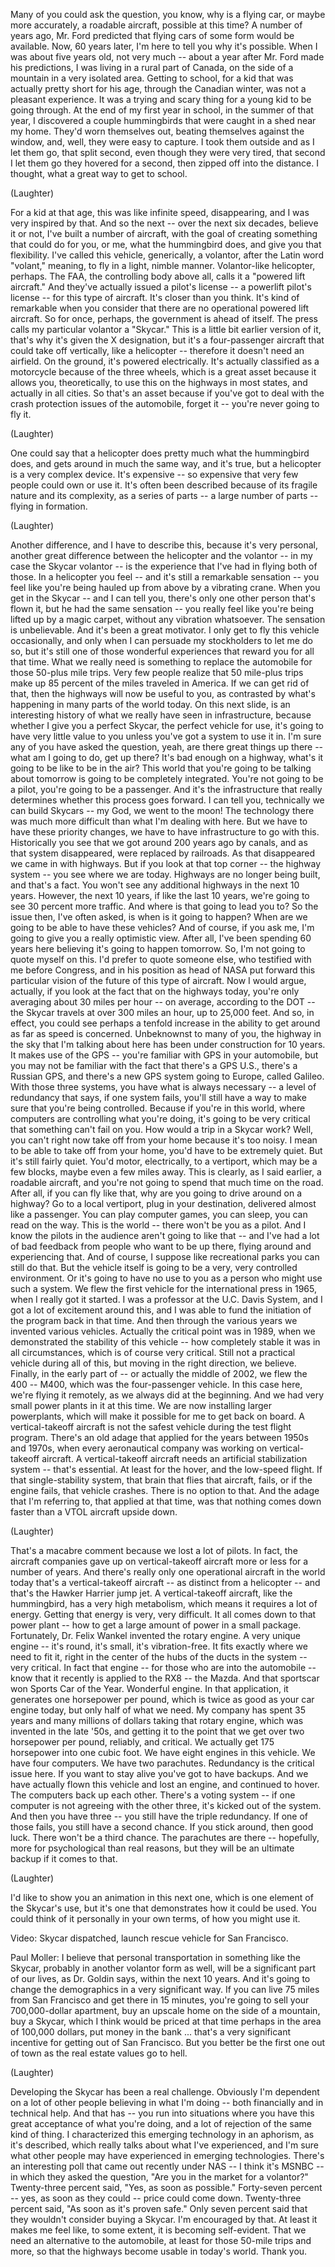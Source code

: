
Many of you could ask the question, you know,
why is a flying car, or maybe more accurately,
a roadable aircraft, possible at this time?
A number of years ago,
Mr. Ford predicted that flying cars
of some form would be available.
Now, 60 years later,
I&#39;m here to tell you why it&#39;s possible.
When I was about five years old,
not very much -- about a year after
Mr. Ford made his predictions,
I was living in a rural part of Canada,
on the side of a mountain in a very isolated area.
Getting to school, for a kid that was actually pretty short for his age,
through the Canadian winter, was not a pleasant experience.
It was a trying and scary thing
for a young kid to be going through.
At the end of my first year in school, in the summer of that year,
I discovered a couple hummingbirds
that were caught in a shed near my home.
They&#39;d worn themselves out,
beating themselves against the window,
and, well, they were easy to capture.
I took them outside and as I let them go, that split second, even though they were very tired,
that second I let them go they hovered for a second,
then zipped off into the distance.
I thought, what a great way to get to school.

(Laughter)

For a kid at that age, this was like infinite speed, disappearing,
and I was very inspired by that.
And so the next -- over the next
six decades, believe it or not,
I&#39;ve built a number of aircraft,
with the goal of creating something that could do for you, or me,
what the hummingbird does,
and give you that flexibility.
I&#39;ve called this vehicle, generically, a volantor,
after the Latin word &quot;volant,&quot; meaning,
to fly in a light, nimble manner.
Volantor-like helicopter, perhaps.
The FAA, the controlling body above all,
calls it a &quot;powered lift aircraft.&quot;
And they&#39;ve actually issued a pilot&#39;s license --
a powerlift pilot&#39;s license -- for this type of aircraft.
It&#39;s closer than you think. It&#39;s kind of remarkable when you consider that
there are no operational powered lift aircraft.
So for once, perhaps, the government is ahead of itself.
The press calls my particular volantor a &quot;Skycar.&quot;
This is a little bit earlier version of it,
that&#39;s why it&#39;s given the X designation,
but it&#39;s a four-passenger aircraft
that could take off vertically, like a helicopter --
therefore it doesn&#39;t need an airfield.
On the ground, it&#39;s powered electrically.
It&#39;s actually classified as a motorcycle
because of the three wheels, which is a great asset
because it allows you, theoretically, to use this on the highways
in most states, and actually in all cities.
So that&#39;s an asset because if you&#39;ve got to deal with the crash protection issues
of the automobile, forget it -- you&#39;re never going to fly it.

(Laughter)

One could say that a helicopter
does pretty much what the hummingbird does,
and gets around in much the same way, and it&#39;s true,
but a helicopter is a very complex device.
It&#39;s expensive --
so expensive that very few people could own or use it.
It&#39;s often been described because of its fragile nature and its complexity,
as a series of parts -- a large number of parts --
flying in formation.

(Laughter)

Another difference, and I have to describe this,
because it&#39;s very personal,
another great difference between the helicopter
and the volantor --
in my case the Skycar volantor --
is the experience that I&#39;ve had
in flying both of those.
In a helicopter you feel -- and it&#39;s still a remarkable sensation --
you feel like you&#39;re being hauled up from above
by a vibrating crane.
When you get in the Skycar -- and I can tell you,
there&#39;s only one other person that&#39;s flown it, but he had the same sensation --
you really feel like you&#39;re being lifted up
by a magic carpet,
without any vibration whatsoever. The sensation is unbelievable.
And it&#39;s been a great motivator.
I only get to fly this vehicle occasionally,
and only when I can persuade my stockholders
to let me do so,
but it&#39;s still one of those wonderful experiences
that reward you for all that time.
What we really need is something to replace the automobile
for those 50-plus mile trips.
Very few people realize that 50 mile-plus trips
make up 85 percent of the miles traveled in America.
If we can get rid of that,
then the highways will now be useful to you,
as contrasted by what&#39;s happening
in many parts of the world today.
On this next slide, is an interesting history
of what we really have seen in infrastructure,
because whether I give you a perfect Skycar,
the perfect vehicle for use, it&#39;s going to have very little value to you
unless you&#39;ve got a system to use it in.
I&#39;m sure any of you have asked the question,
yeah, are there great things up there -- what am I going to do, get up there?
It&#39;s bad enough on a highway, what&#39;s it going to be like to be in the air?
This world that you&#39;re going to be talking about tomorrow
is going to be completely integrated. You&#39;re not going to be a pilot,
you&#39;re going to be a passenger.
And it&#39;s the infrastructure that really determines whether this process goes forward.
I can tell you, technically we can build Skycars --
my God, we went to the moon!
The technology there was much more difficult than what I&#39;m dealing with here.
But we have to have these priority changes,
we have to have infrastructure to go with this.
Historically you see that we got around
200 years ago by canals,
and as that system disappeared, were replaced by railroads.
As that disappeared we came in with highways.
But if you look at that top corner -- the highway system --
you see where we are today. Highways are no longer being built,
and that&#39;s a fact. You won&#39;t see any additional highways
in the next 10 years.
However, the next 10 years, if like the last 10 years,
we&#39;re going to see 30 percent more traffic.
And where is that going to lead you to?
So the issue then, I&#39;ve often asked, is
when is it going to happen?
When are we going to be able to have these vehicles?
And of course, if you ask me, I&#39;m going to give you a really optimistic view.
After all, I&#39;ve been spending 60 years here believing it&#39;s going to happen tomorrow.
So, I&#39;m not going to quote myself on this.
I&#39;d prefer to quote someone else,
who testified with me before Congress,
and in his position as head of NASA
put forward this particular vision
of the future of this type of aircraft.
Now I would argue, actually, if you look at the fact that on the highways today,
you&#39;re only averaging about 30 miles per hour --
on average, according to the DOT --
the Skycar travels at over 300 miles an hour,
up to 25,000 feet.
And so, in effect, you could see perhaps a tenfold increase
in the ability to get around
as far as speed is concerned.
Unbeknownst to many of you,
the highway in the sky that I&#39;m talking about here
has been under construction for 10 years.
It makes use of the GPS -- you&#39;re familiar with GPS in your automobile,
but you may not be familiar with the fact that there&#39;s a GPS U.S.,
there&#39;s a Russian GPS,
and there&#39;s a new GPS system
going to Europe, called Galileo.
With those three systems,
you have what is always necessary --
a level of redundancy that says,
if one system fails, you&#39;ll still have a way
to make sure that you&#39;re being controlled.
Because if you&#39;re in this world, where computers are controlling what you&#39;re doing,
it&#39;s going to be very critical that something can&#39;t fail on you.
How would a trip in a Skycar work?
Well, you can&#39;t right now
take off from your home because it&#39;s too noisy.
I mean to be able to take off from your home, you&#39;d have to be extremely quiet.
But it&#39;s still fairly quiet.
You&#39;d motor, electrically, to a vertiport,
which may be a few blocks, maybe even a few miles away.
This is clearly, as I said earlier, a roadable aircraft,
and you&#39;re not going to spend that much time on the road.
After all, if you can fly like that,
why are you going to drive around on a highway?
Go to a local vertiport,
plug in your destination,
delivered almost like a passenger.
You can play computer games, you can sleep, you can read on the way.
This is the world -- there won&#39;t be you as a pilot. And I know the pilots in the audience aren&#39;t going to like that --
and I&#39;ve had a lot of bad feedback
from people who want to be up there, flying around
and experiencing that.
And of course, I suppose like recreational parks you can still do that.
But the vehicle itself is going to be a very, very controlled environment.
Or it&#39;s going to have no use to you as a person who might use such a system.
We flew the first vehicle for the international press 
in 1965, when I really got it started.
I was a professor at the U.C. Davis System,
and I got a lot of excitement around this,
and I was able to fund the initiation of the program back in that time.
And then through the various years
we invented various vehicles.
Actually the critical point was in 1989,
when we demonstrated the stability of this vehicle --
how completely stable it was in all circumstances,
which is of course very critical.
Still not a practical vehicle during all of this,
but moving in the right direction, we believe.
Finally, in the early part of --
or actually the middle of 2002,
we flew the 400 -- M400, which was the four-passenger vehicle.
In this case here, we&#39;re flying it remotely, as we always did at the beginning.
And we had very small power plants in it at this time.
We are now installing larger powerplants,
which will make it possible for me to get back on board.
A vertical-takeoff aircraft
is not the safest vehicle during the test flight program.
There&#39;s an old adage that applied for the years
between 1950s and 1970s,
when every aeronautical company
was working on vertical-takeoff aircraft.
A vertical-takeoff aircraft
needs an artificial stabilization system --
that&#39;s essential.
At least for the hover,
and the low-speed flight.
If that single-stability system,
that brain that flies that aircraft, fails, or if the engine fails,
that vehicle crashes. There is no option to that.
And the adage that I&#39;m referring to,
that applied at that time,
was that nothing comes down faster
than a VTOL aircraft upside down.

(Laughter)

That&#39;s a macabre comment because we lost a lot of pilots.
In fact, the aircraft companies gave up on
vertical-takeoff aircraft
more or less for a number of years.
And there&#39;s really only one operational aircraft in the world today
that&#39;s a vertical-takeoff aircraft -- as distinct from a helicopter --
and that&#39;s the Hawker Harrier jump jet.
A vertical-takeoff aircraft,
like the hummingbird,
has a very high metabolism,
which means it requires a lot of energy.
Getting that energy is very, very difficult. It all comes down
to that power plant -- how to get a large amount of power in a small package.
Fortunately, Dr. Felix Wankel
invented the rotary engine.
A very unique engine -- it&#39;s round,
it&#39;s small, it&#39;s vibration-free.
It fits exactly where we need to fit it,
right in the center of the hubs of the ducts in the system --
very critical. In fact that engine --
for those who are into the automobile --
know that it recently is applied to the RX8 --
the Mazda.
And that sportscar won Sports Car of the Year.
Wonderful engine.
In that application, it generates one horsepower per pound,
which is twice as good as your car engine today,
but only half of what we need.
My company has spent 35 years
and many millions of dollars taking that rotary engine,
which was invented in the late &#39;50s, and getting it to the point that we get
over two horsepower per pound, reliably, and critical.
We actually get 175 horsepower
into one cubic foot.
We have eight engines in this vehicle.
We have four computers. We have two parachutes.
Redundancy is the critical issue here.
If you want to stay alive you&#39;ve got to have backups.
And we have actually flown this vehicle and lost an engine,
and continued to hover.
The computers back up each other. There&#39;s a voting system --
if one computer is not agreeing with the other three,
it&#39;s kicked out of the system.
And then you have three -- you still have the triple redundancy.
If one of those fails, you still have a second chance.
If you stick around, then good luck.
There won&#39;t be a third chance.
The parachutes are there -- hopefully,
more for psychological than real reasons, but
they will be an ultimate backup if it comes to that.

(Laughter)

I&#39;d like to show you an animation in this next one,
which is one element
of the Skycar&#39;s use,
but it&#39;s one that demonstrates how it could be used.
You could think of it personally in your own terms,
of how you might use it.

Video: Skycar dispatched, launch rescue vehicle for San Francisco.

Paul Moller: I believe that personal transportation
in something like the Skycar,
probably in another volantor form as well,
will be a significant part of our lives,
as Dr. Goldin says, within the next 10 years.
And it&#39;s going to change the demographics in a very significant way.
If you can live 75 miles from San Francisco and get there in 15 minutes,
you&#39;re going to sell your 700,000-dollar apartment,
buy an upscale home on the side of a mountain,
buy a Skycar,
which I think would be priced at that time perhaps
in the area of 100,000 dollars, put money in the bank ...
that&#39;s a very significant incentive for getting out of San Francisco.
But you better be the first one out of town as the real estate values go to hell.

(Laughter)

Developing the Skycar has been a real challenge.
Obviously I&#39;m dependent on a lot of other people
believing in what I&#39;m doing -- both financially and in technical help.
And that has --
you run into situations where you have this great acceptance of what you&#39;re doing,
and a lot of rejection of the same kind of thing.
I characterized this emerging technology
in an aphorism,
as it&#39;s described,
which really talks about what I&#39;ve experienced,
and I&#39;m sure what other people may have experienced
in emerging technologies.
There&#39;s an interesting poll that came out recently
under NAS --
I think it&#39;s MSNBC --
in which they asked the question,
&quot;Are you in the market for a volantor?&quot;
Twenty-three percent said, &quot;Yes, as soon as possible.&quot;
Forty-seven percent -- yes, as soon as they could -- price could come down.
Twenty-three percent said, &quot;As soon as it&#39;s proven safe.&quot;
Only seven percent said
that they wouldn&#39;t consider buying a Skycar.
I&#39;m encouraged by that. At least it makes me feel like,
to some extent, it is becoming self-evident.
That we need an alternative to the automobile,
at least for those 50-mile trips and more,
so that the highways become usable in today&#39;s world.
Thank you.
